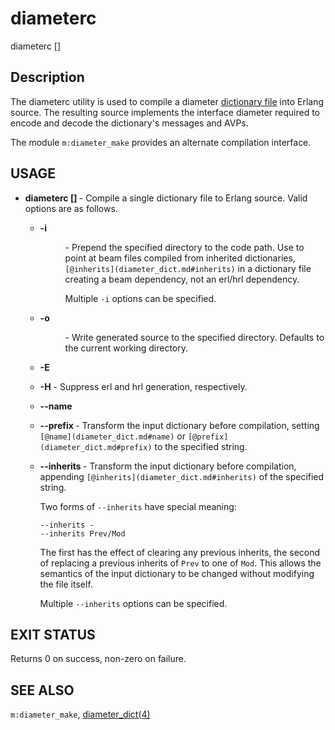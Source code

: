 <!--
%CopyrightBegin%

Copyright Ericsson AB 2023. All Rights Reserved.

Licensed under the Apache License, Version 2.0 (the "License");
you may not use this file except in compliance with the License.
You may obtain a copy of the License at

    http://www.apache.org/licenses/LICENSE-2.0

Unless required by applicable law or agreed to in writing, software
distributed under the License is distributed on an "AS IS" BASIS,
WITHOUT WARRANTIES OR CONDITIONS OF ANY KIND, either express or implied.
See the License for the specific language governing permissions and
limitations under the License.

%CopyrightEnd%
-->
# diameterc

diameterc \[<options>] <file>

## Description

The diameterc utility is used to compile a diameter
[dictionary file](diameter_dict.md) into Erlang source. The resulting source
implements the interface diameter required to encode and decode the dictionary's
messages and AVPs.

The module `m:diameter_make` provides an alternate compilation interface.

## USAGE

- **diameterc \[<options>] <file>** - Compile a single dictionary file to Erlang
  source. Valid options are as follows.

  - **\-i <dir>** - Prepend the specified directory to the code path. Use to
    point at beam files compiled from inherited dictionaries,
    `[@inherits](diameter_dict.md#inherits)` in a dictionary file creating a
    beam dependency, not an erl/hrl dependency.

    Multiple `-i` options can be specified.

  - **\-o <dir>** - Write generated source to the specified directory. Defaults
    to the current working directory.

  - **\-E**

  - **\-H** - Suppress erl and hrl generation, respectively.

  - **\--name <name>**

  - **\--prefix <prefix>** - Transform the input dictionary before compilation,
    setting `[@name](diameter_dict.md#name)` or
    `[@prefix](diameter_dict.md#prefix)` to the specified string.

  - **\--inherits <arg>** - Transform the input dictionary before compilation,
    appending `[@inherits](diameter_dict.md#inherits)` of the specified string.

    Two forms of `--inherits` have special meaning:

    ```text
    --inherits -
    --inherits Prev/Mod
    ```

    The first has the effect of clearing any previous inherits, the second of
    replacing a previous inherits of `Prev` to one of `Mod`. This allows the
    semantics of the input dictionary to be changed without modifying the file
    itself.

    Multiple `--inherits` options can be specified.

## EXIT STATUS

Returns 0 on success, non-zero on failure.

## SEE ALSO

`m:diameter_make`, [diameter_dict(4)](diameter_dict.md)
